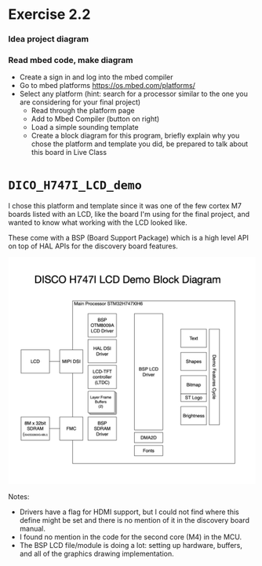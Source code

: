 # Exercise 2.2

### Idea project diagram

### Read mbed code, make diagram

* Create a sign in and log into the mbed compiler
* Go to mbed platforms https://os.mbed.com/platforms/
* Select any platform (hint: search for a processor similar to the one you are considering for your final project)
	* Read through the platform page
	* Add to Mbed Compiler (button on right)
	* Load a simple sounding template
	* Create a block diagram for this program, briefly explain why you chose the platform and template you did, be prepared to talk about this board in Live Class

# `DICO_H747I_LCD_demo`

I chose this platform and template since it was one of the few cortex M7 boards listed with an LCD, like the board I'm using for the final project, and wanted to know what working with the LCD looked like.

These come with a BSP (Board Support Package) which is a high level API on top of HAL APIs for the discovery board features.

![DISCO H747I LCD Demo Block Diagram](DISCO%20H747I%20LCD%20Demo%20Block%20Diagram.png)


Notes:

* Drivers have a flag for HDMI support, but I could not find where this define might be set and there is no mention of it in the discovery board manual.
* I found no mention in the code for the second core (M4) in the MCU.
* The BSP LCD file/module is doing a lot: setting up hardware, buffers, and all of the graphics drawing implementation.

